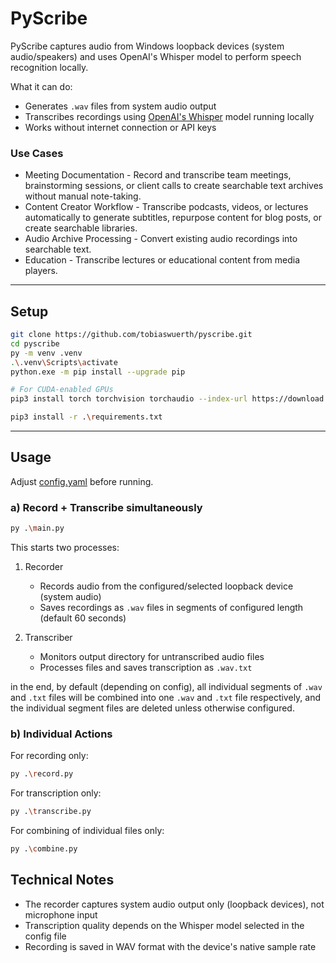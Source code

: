 # PyScribe

PyScribe captures audio from Windows loopback devices (system audio/speakers) and uses OpenAI's Whisper model to perform speech recognition locally.

What it can do:
- Generates `.wav` files from system audio output
- Transcribes recordings using [OpenAI's Whisper](https://github.com/openai/whisper) model running locally
- Works without internet connection or API keys

### Use Cases
- Meeting Documentation - Record and transcribe team meetings, brainstorming sessions, or client calls to create searchable text archives without manual note-taking.
- Content Creator Workflow - Transcribe podcasts, videos, or lectures automatically to generate subtitles, repurpose content for blog posts, or create searchable libraries.
- Audio Archive Processing - Convert existing audio recordings into searchable text.
- Education - Transcribe lectures or educational content from media players.

---

## Setup

```bash
git clone https://github.com/tobiaswuerth/pyscribe.git
cd pyscribe
py -m venv .venv
.\.venv\Scripts\activate
python.exe -m pip install --upgrade pip

# For CUDA-enabled GPUs
pip3 install torch torchvision torchaudio --index-url https://download.pytorch.org/whl/cu128 

pip3 install -r .\requirements.txt
```
---

## Usage

Adjust [config.yaml](config.yaml) before running.

### a) Record + Transcribe simultaneously

```bash
py .\main.py
```

This starts two processes:
1. Recorder
   - Records audio from the configured/selected loopback device (system audio)
   - Saves recordings as `.wav` files in segments of configured length (default 60 seconds)

2. Transcriber
   - Monitors output directory for untranscribed audio files
   - Processes files and saves transcription as `.wav.txt`

in the end, by default (depending on config), all individual segments of `.wav` and `.txt` files will be combined into one `.wav` and `.txt` file respectively, and the individual segment files are deleted unless otherwise configured.

### b) Individual Actions

For recording only:
```bash
py .\record.py
```

For transcription only:
```bash
py .\transcribe.py
```

For combining of individual files only:
```bash
py .\combine.py
```


## Technical Notes

- The recorder captures system audio output only (loopback devices), not microphone input
- Transcription quality depends on the Whisper model selected in the config file
- Recording is saved in WAV format with the device's native sample rate
